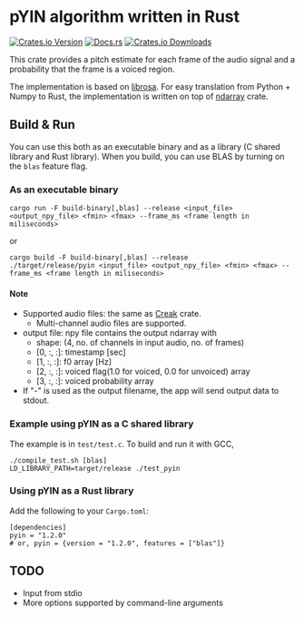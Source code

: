 # pYIN algorithm written in Rust

[![Crates.io Version](https://img.shields.io/crates/v/pyin.svg)](https://crates.io/crates/pyin)
[![Docs.rs](https://docs.rs/pyin/badge.svg)](https://docs.rs/pyin)
[![Crates.io Downloads](https://img.shields.io/crates/d/pyin.svg)](https://crates.io/crates/pyin)

This crate provides a pitch estimate for each frame of the audio signal and a probability that the frame is a voiced region.

The implementation is based on [librosa](https://librosa.org/doc/0.9.1/_modules/librosa/core/pitch.html#pyin).
For easy translation from Python + Numpy to Rust, the implementation is written on top of [ndarray](https://crates.io/crates/ndarray) crate.

## Build & Run

You can use this both as an executable binary and as a library (C shared library and Rust library).
When you build, you can use BLAS by turning on the `blas` feature flag.

### As an executable binary

```
cargo run -F build-binary[,blas] --release <input_file> <output_npy_file> <fmin> <fmax> --frame_ms <frame length in miliseconds>
```

or

```
cargo build -F build-binary[,blas] --release
./target/release/pyin <input_file> <output_npy_file> <fmin> <fmax> --frame_ms <frame length in miliseconds>
```

#### Note

- Supported audio files: the same as [Creak](https://crates.io/crates/creak) crate.
  - Multi-channel audio files are supported.
- output file: npy file contains the output ndarray with
  - shape: (4, no. of channels in input audio, no. of frames)
  - [0, :, :]: timestamp [sec]
  - [1, :, :]: f0 array [Hz]
  - [2, :, :]: voiced flag(1.0 for voiced, 0.0 for unvoiced) array
  - [3, :, :]: voiced probability array
- If "-" is used as the output filename, the app will send output data to stdout.

### Example using pYIN as a C shared library

The example is in `test/test.c`. To build and run it with GCC,

```
./compile_test.sh [blas]
LD_LIBRARY_PATH=target/release ./test_pyin
```

### Using pYIN as a Rust library

Add the following to your `Cargo.toml`:

```
[dependencies]
pyin = "1.2.0"
# or, pyin = {version = "1.2.0", features = ["blas"]}
```

## TODO

- Input from stdio
- More options supported by command-line arguments
